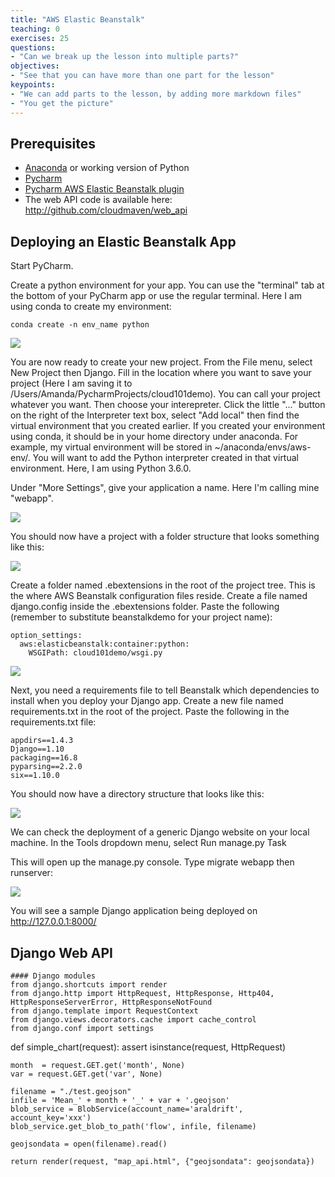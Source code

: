 ```yaml
---
title: "AWS Elastic Beanstalk"
teaching: 0
exercises: 25
questions:
- "Can we break up the lesson into multiple parts?"
objectives:
- "See that you can have more than one part for the lesson"
keypoints:
- "We can add parts to the lesson, by adding more markdown files"
- "You get the picture"
---
```

## Prerequisites
- [Anaconda](https://docs.continuum.io/anaconda/install) or working version of Python
- [Pycharm](https://www.jetbrains.com/pycharm/download/)
- [Pycharm AWS Elastic Beanstalk plugin](https://plugins.jetbrains.com/plugin/7388-aws-elastic-beanstalk-integration-for-web-languages)
- The web API code is available here: http://github.com/cloudmaven/web_api

## Deploying an Elastic Beanstalk App

Start PyCharm. 

Create a python environment for your app. You can use the "terminal" tab at the bottom of your PyCharm app or use the regular terminal. Here I am using conda to create my environment:

```
conda create -n env_name python
```

![](/cloud101_webframework/fig/02-elasticbeanstalk-0001.png)


You are now ready to create your new project. From the File menu, select New Project then Django. Fill in the location where you want to save your project (Here I am saving it to /Users/Amanda/PycharmProjects/cloud101demo). You can call your project whatever you want. Then choose your interepreter. Click the little "..." button on the right of the Interpreter text box, select "Add local" then find the virtual environment that you created earlier. If you created your environment using conda, it should be in your home directory under anaconda. For example, my virtual environment will be stored in ~/anaconda/envs/aws-env/. You will want to add the Python interpreter created in that virtual environment. Here, I am using Python 3.6.0. 

Under "More Settings", give your application a name. Here I'm calling mine "webapp". 

![](/cloud101_webframework/fig/02-elasticbeanstalk-0002.png)

You should now have a project with a folder structure that looks something like this:

![](/cloud101_webframework/fig/02-elasticbeanstalk-0003.png)

Create a folder named .ebextensions in the root of the project tree. This is the where AWS Beanstalk configuration files reside. Create a file named django.config inside the .ebextensions folder. Paste the following (remember to substitute beanstalkdemo for your project name):

~~~
option_settings:
  aws:elasticbeanstalk:container:python:
    WSGIPath: cloud101demo/wsgi.py
~~~

![](/cloud101_webframework/fig/02-elasticbeanstalk-0004.png)

Next, you need a requirements file to tell Beanstalk which dependencies to install when you deploy your Django app. Create a new file named requirements.txt in the root of the project. Paste the following in the requirements.txt file:

~~~
appdirs==1.4.3
Django==1.10
packaging==16.8
pyparsing==2.2.0
six==1.10.0
~~~

You should now have a directory structure that looks like this:

![](/cloud101_webframework/fig/02-elasticbeanstalk-0005.png)

We can check the deployment of a generic Django website on your local machine. In the Tools dropdown menu, select Run manage.py Task

This will open up the manage.py console. Type migrate webapp then runserver:

![](/cloud101_webframework/fig/02-elasticbeanstalk-0006.png)

You will see a sample Django application being deployed on http://127.0.0.1:8000/

## Django Web API

~~~
#### Django modules
from django.shortcuts import render
from django.http import HttpRequest, HttpResponse, Http404, HttpResponseServerError, HttpResponseNotFound
from django.template import RequestContext
from django.views.decorators.cache import cache_control
from django.conf import settings
~~~

def simple_chart(request):
    assert isinstance(request, HttpRequest)
    
    month  = request.GET.get('month', None)
    var = request.GET.get('var', None)

    filename = "./test.geojson"
    infile = 'Mean_' + month + '_' + var + '.geojson'
    blob_service = BlobService(account_name='araldrift', account_key='xxx')
    blob_service.get_blob_to_path('flow', infile, filename)

    geojsondata = open(filename).read()

    return render(request, "map_api.html", {"geojsondata": geojsondata})


